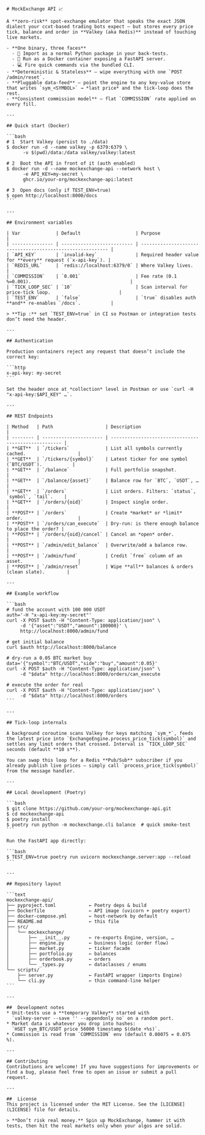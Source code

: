 ````
# MockExchange API 📈

A **zero-risk** spot-exchange emulator that speaks the exact JSON dialect your ccxt-based trading bots expect — but stores every price tick, balance and order in **Valkey (aka Redis)** instead of touching live markets.

- **One binary, three faces**
  - 🐍 Import as a normal Python package in your back-tests.
  - 🐳 Run as a Docker container exposing a FastAPI server.
  - 💻 Fire quick commands via the bundled CLI.
- **Deterministic & Stateless** — wipe everything with one `POST /admin/reset`.
- **Pluggable data-feed** — point the engine to any key-value store that writes `sym_<SYMBOL>` → *last price* and the tick-loop does the rest.
- **Consistent commission model** — flat `COMMISSION` rate applied on every fill.

---

## Quick start (Docker)

```bash
# 1  Start Valkey (persist to ./data)
$ docker run -d --name valkey -p 6379:6379 \
      -v $(pwd)/data:/data valkey/valkey:latest

# 2  Boot the API in front of it (auth enabled)
$ docker run -d --name mockexchange-api --network host \
      -e API_KEY=my-secret \
      ghcr.io/your-org/mockexchange-api:latest

# 3  Open docs (only if TEST_ENV=true)
$ open http://localhost:8000/docs
```

---

## Environment variables

| Var             | Default                    | Purpose                                                    |
| --------------- | -------------------------- | ---------------------------------------------------------- |
| `API_KEY`       | `invalid-key`              | Required header value for **every** request (`x-api-key`). |
| `REDIS_URL`     | `redis://localhost:6379/0` | Where Valkey lives.                                        |
| `COMMISSION`    | `0.001`                    | Fee rate (0.1 %=0.001).                                    |
| `TICK_LOOP_SEC` | `10`                       | Scan interval for price-tick loop.                         |
| `TEST_ENV`      | `false`                    | `true` disables auth **and** re-enables `/docs`.           |

> **Tip :** set `TEST_ENV=true` in CI so Postman or integration tests don’t need the header.

---

## Authentication

Production containers reject any request that doesn’t include the correct key:

```http
x-api-key: my-secret
```

Set the header once at *collection* level in Postman or use `curl -H "x-api-key:$API_KEY" …`.

---

## REST Endpoints

| Method   | Path                   | Description                                          |
| -------- | ---------------------- | ---------------------------------------------------- |
| **GET**  | `/tickers`             | List all symbols currently cached.                   |
| **GET**  | `/tickers/{symbol}`    | Latest ticker for one symbol (`BTC/USDT`).           |
| **GET**  | `/balance`             | Full portfolio snapshot.                             |
| **GET**  | `/balance/{asset}`     | Balance row for `BTC`, `USDT`, …                     |
| **GET**  | `/orders`              | List orders. Filters: `status`, `symbol`, `tail`.    |
| **GET**  | `/orders/{oid}`        | Inspect single order.                                |
| **POST** | `/orders`              | Create *market* or *limit* order.                    |
| **POST** | `/orders/can_execute`  | Dry-run: is there enough balance to place the order? |
| **POST** | `/orders/{oid}/cancel` | Cancel an *open* order.                              |
| **POST** | `/admin/edit_balance`  | Overwrite/add a balance row.                         |
| **POST** | `/admin/fund`          | Credit `free` column of an asset.                    |
| **POST** | `/admin/reset`         | Wipe **all** balances & orders (clean slate).        |

---

## Example workflow

```bash
# fund the account with 100 000 USDT
auth='-H "x-api-key:my-secret"'
curl -X POST $auth -H "Content-Type: application/json" \
     -d '{"asset":"USDT","amount":100000}' \
     http://localhost:8000/admin/fund

# get initial balance
curl $auth http://localhost:8000/balance

# dry-run a 0.05 BTC market buy
data='{"symbol":"BTC/USDT","side":"buy","amount":0.05}'
curl -X POST $auth -H "Content-Type: application/json" \
     -d "$data" http://localhost:8000/orders/can_execute

# execute the order for real
curl -X POST $auth -H "Content-Type: application/json" \
     -d "$data" http://localhost:8000/orders
```

---

## Tick-loop internals

A background coroutine scans Valkey for keys matching `sym_*`, feeds the latest price into `ExchangeEngine.process_price_tick(symbol)` and settles any limit orders that crossed. Interval is `TICK_LOOP_SEC` seconds (default **10 s**).

You can swap this loop for a Redis **Pub/Sub** subscriber if you already publish live prices – simply call `process_price_tick(symbol)` from the message handler.

---

## Local development (Poetry)

```bash
$ git clone https://github.com/your-org/mockexchange-api.git
$ cd mockexchange-api
$ poetry install
$ poetry run python -m mockexchange.cli balance  # quick smoke-test
```

Run the FastAPI app directly:

```bash
$ TEST_ENV=true poetry run uvicorn mockexchange.server:app --reload
```

---

## Repository layout

```text
mockexchange-api/
├── pyproject.toml            ← Poetry deps & build
├── Dockerfile                ← API image (uvicorn + poetry export)
├── docker-compose.yml        ← host-network by default
├── README.md                 ← this file
├── src/
│   └── mockexchange/
│       ├── __init__.py       ← re-exports Engine, version, …
│       ├── engine.py         ← business logic (order flow)
│       ├── market.py         ← ticker facade
│       ├── portfolio.py      ← balances
│       ├── orderbook.py      ← orders
│       └── _types.py         ← dataclasses / enums
└── scripts/
    ├── server.py             ← FastAPI wrapper (imports Engine)
    └── cli.py                ← thin command-line helper
```

---

##  Development notes
* Unit-tests use a **temporary Valkey** started with  
  `valkey-server --save '' --appendonly no` on a random port.
* Market data is whatever you drop into hashes:  
  `HSET sym_BTC/USDT price 56000 timestamp $(date +%s)`.
* Commission is read from `COMMISSION` env (default 0.00075 = 0.075 %).

---

## Contributing
Contributions are welcome! If you have suggestions for improvements or find a bug, please feel free to open an issue or submit a pull request.

---

##  License
This project is licensed under the MIT License. See the [LICENSE](LICENSE) file for details.

> **Don’t risk real money.** Spin up MockExchange, hammer it with tests, then hit the real markets only when your algos are solid.
````
